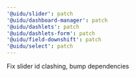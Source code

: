 ```yaml
---
'@uidu/slider': patch
'@uidu/dashboard-manager': patch
'@uidu/dashlets': patch
'@uidu/dashlets-form': patch
'@uidu/field-downshift': patch
'@uidu/select': patch
---
```


Fix slider id clashing, bump dependencies
